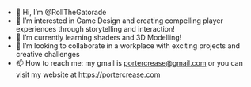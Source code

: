 - 👋 Hi, I’m @RollTheGatorade
- 👀 I’m interested in Game Design and creating compelling player experiences through storytelling and interaction!
- 🌱 I’m currently learning shaders and 3D Modelling!
- 💞️ I’m looking to collaborate in a workplace with exciting projects and creative challenges
- 📫 How to reach me: my gmail is portercrease@gmail.com or you can visit my website at https://portercrease.com

<!---
RollTheGatorade/RollTheGatorade is a ✨ special ✨ repository because its `README.md` (this file) appears on your GitHub profile.
You can click the Preview link to take a look at your changes.
--->
